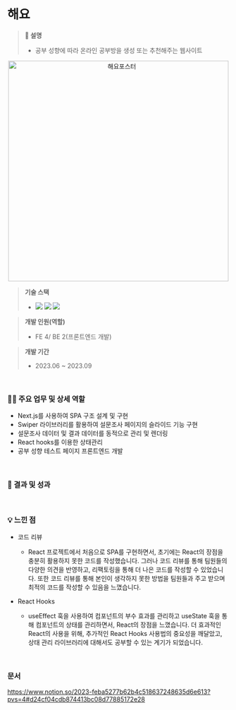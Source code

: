 # 해요
> **📖 설명**
> - 공부 성향에 따라 온라인 공부방을 생성 또는 추천해주는 웹사이트

<div align="center">
  <img src="https://github.com/user-attachments/assets/bd5a6c7d-c53e-48f1-afa6-4899602f0603" alt="해요포스터" width="500" />
</div>

> **기술 스택**
> - <img src="https://img.shields.io/badge/react-%2320232a.svg?style=for-the-badge&logo=react&logoColor=%2361DAFB"> <img src="https://img.shields.io/badge/Next-black?style=for-the-badge&logo=next.js&logoColor=white"> <img src="https://img.shields.io/badge/styled--components-DB7093?style=for-the-badge&logo=styled-components&logoColor=white">

> **개발 인원(역할)**
> - FE 4/ BE 2(프론트엔드 개발)

> **개발 기간**
>  - 2023.06 ~ 2023.09

<br>

### 💁‍♂️ 주요 업무 및 상세 역할
- Next.js를 사용하여 SPA 구조 설계 및 구현
- Swiper 라이브러리를 활용하여 설문조사 페이지의 슬라이드 기능 구현
- 설문조사 데이터 및 결과 데이터를 동적으로 관리 및 렌더링
- React hooks를 이용한 상태관리
- 공부 성향 테스트 페이지 프론트엔드 개발

<br>

### 🎯 결과 및 성과

<br>

### 💡 느낀 점
- 코드 리뷰
    - React 프로젝트에서 처음으로 SPA를 구현하면서, 초기에는 React의 장점을 충분히 활용하지 못한 코드를 작성했습니다. 그러나 코드 리뷰를 통해 팀원들의 다양한 의견을 반영하고, 리팩토링을 통해 더 나은 코드를 작성할 수 있었습니다. 또한 코드 리뷰를 통해 본인이 생각하지 못한 방법을 팀원들과 주고 받으며 최적의 코드를 작성할 수 있음을 느꼈습니다.
    
- React Hooks
    - useEffect 훅을 사용하여 컴포넌트의 부수 효과를 관리하고 useState 훅을 통해 컴포넌트의 상태를 관리하면서, React의 장점을 느꼈습니다. 더 효과적인 React의 사용을 위해, 추가적인 React Hooks 사용법의 중요성을 깨달았고, 상태 관리 라이브러리에 대해서도 공부할 수 있는 계기가 되었습니다.
 
<br>

### 문서
https://www.notion.so/2023-feba5277b62b4c518637248635d6e613?pvs=4#d24cf04cdb874413bc08d77885172e28


